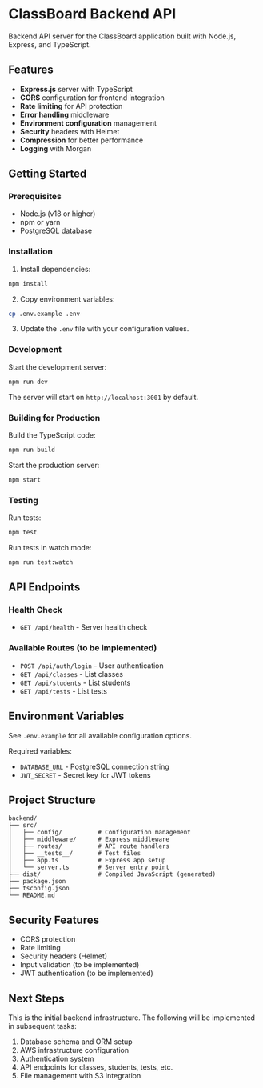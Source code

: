# ClassBoard Backend API

Backend API server for the ClassBoard application built with Node.js, Express, and TypeScript.

## Features

- **Express.js** server with TypeScript
- **CORS** configuration for frontend integration
- **Rate limiting** for API protection
- **Error handling** middleware
- **Environment configuration** management
- **Security** headers with Helmet
- **Compression** for better performance
- **Logging** with Morgan

## Getting Started

### Prerequisites

- Node.js (v18 or higher)
- npm or yarn
- PostgreSQL database

### Installation

1. Install dependencies:
```bash
npm install
```

2. Copy environment variables:
```bash
cp .env.example .env
```

3. Update the `.env` file with your configuration values.

### Development

Start the development server:
```bash
npm run dev
```

The server will start on `http://localhost:3001` by default.

### Building for Production

Build the TypeScript code:
```bash
npm run build
```

Start the production server:
```bash
npm start
```

### Testing

Run tests:
```bash
npm test
```

Run tests in watch mode:
```bash
npm run test:watch
```

## API Endpoints

### Health Check
- `GET /api/health` - Server health check

### Available Routes (to be implemented)
- `POST /api/auth/login` - User authentication
- `GET /api/classes` - List classes
- `GET /api/students` - List students
- `GET /api/tests` - List tests

## Environment Variables

See `.env.example` for all available configuration options.

Required variables:
- `DATABASE_URL` - PostgreSQL connection string
- `JWT_SECRET` - Secret key for JWT tokens

## Project Structure

```
backend/
├── src/
│   ├── config/          # Configuration management
│   ├── middleware/      # Express middleware
│   ├── routes/          # API route handlers
│   ├── __tests__/       # Test files
│   ├── app.ts           # Express app setup
│   └── server.ts        # Server entry point
├── dist/                # Compiled JavaScript (generated)
├── package.json
├── tsconfig.json
└── README.md
```

## Security Features

- CORS protection
- Rate limiting
- Security headers (Helmet)
- Input validation (to be implemented)
- JWT authentication (to be implemented)

## Next Steps

This is the initial backend infrastructure. The following will be implemented in subsequent tasks:

1. Database schema and ORM setup
2. AWS infrastructure configuration
3. Authentication system
4. API endpoints for classes, students, tests, etc.
5. File management with S3 integration